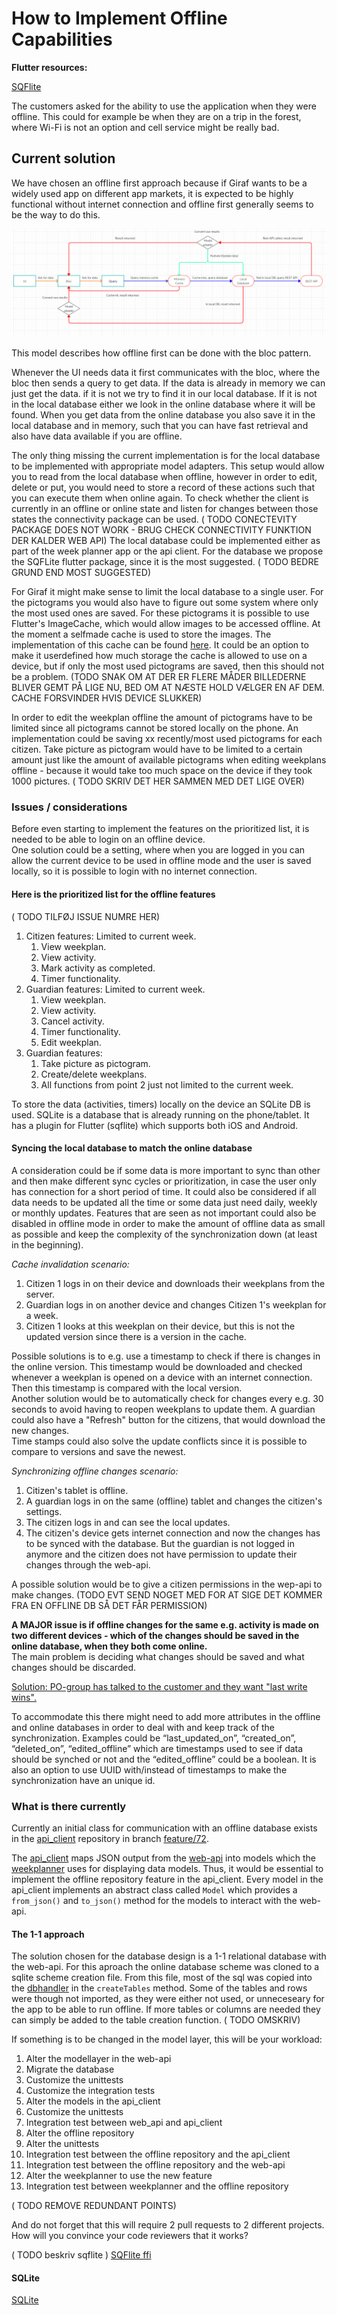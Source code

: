 # How to Implement Offline Capabilities

**Flutter resources:**

[SQFlite](https://github.com/tekartik/sqflite/blob/master/sqflite/README.md)  

The customers asked for the ability to use the application when they were offline. 
This could for example be when they are on a trip in the forest, where Wi-Fi is not 
an option and cell service might be really bad. 

## Current solution

We have chosen an offline first approach because if Giraf wants to be
a widely used app on different app markets, it is expected to be highly functional
without internet connection and offline first generally seems to be the way to do this. 

![image](../../resources/offline_overview.png)

This model describes how offline first can be done with the bloc pattern. 

Whenever the UI needs data it first communicates with the bloc, where the bloc
then sends a query to get data. If the data is already in memory we can just get
the data. if it is not we try to find it in our local database. If it is not in
the local database either we look in the online database where it will be found.
When you get data from the online database you also save it in the local database
and in memory, such that you can have fast retrieval and also have data available 
if you are offline.   


The only thing missing the current implementation is for the local database to be
implemented with appropriate model adapters. This setup would allow you to read
from the local database when offline, however in order to edit, delete or put, you
would need to store a record of these actions such that you can execute them when
online again. To check whether the client is currently in an offline or online state
and listen for changes between those states the connectivity package can be used.
( TODO CONECTEVITY PACKAGE DOES NOT WORK - BRUG CHECK CONNECTIVITY FUNKTION DER KALDER WEB API)
The local database could be implemented either as part of the week planner app or
the api client. For the database we propose the SQFLite flutter package, since it
is the most suggested. 
( TODO BEDRE GRUND END MOST SUGGESTED)

For Giraf it might make sense to limit the local database to a single user. For
the pictograms you would also have to figure out some system where only the most
used ones are saved. For these pictograms it is possible to use Flutter's ImageCache,
which would allow images to be accessed offline. At the moment a selfmade cache
is used to store the images. The implementation of this cache can be found [here](https://github.com/aau-giraf/weekplanner/blob/604f6f8973821f65a07a51efd5dec309788f3585/lib/blocs/pictogram_image_bloc.dart).
It could be an option to make it userdefined how much storage the cache is allowed
to use on a device, but if only the most used pictograms are saved, then this should
not be a problem. 
(TODO SNAK OM AT DER ER FLERE MÅDER BILLEDERNE BLIVER GEMT PÅ LIGE NU, BED OM AT NÆSTE HOLD VÆLGER EN AF DEM. CACHE FORSVINDER HVIS DEVICE SLUKKER)

In order to edit the weekplan offline the amount of pictograms have to be limited
since all pictograms cannot be stored locally on the phone. An implementation could
be saving xx recently/most used pictograms for each citizen.
Take picture as pictogram would have to be limited to a certain amount just like
the amount of available pictograms when editing weekplans offline - because it would
take too much space on the device if they took 1000 pictures.
( TODO SKRIV DET HER SAMMEN MED DET LIGE OVER)

### Issues / considerations

Before even starting to implement the features on the prioritized list, it is needed
to be able to login on an offline device.   
One solution could be a setting, where when you are logged in you can allow the
current device to be used in offline mode and the user is saved locally, so it is
possible to login with no internet connection.

#### Here is the prioritized list for the offline features

( TODO TILFØJ ISSUE NUMRE HER)

1. Citizen features: Limited to current week.
    1. View weekplan.
    1. View activity.
    1. Mark activity as completed.
    1. Timer functionality.
1. Guardian features: Limited to current week.
    1. View weekplan.
    1. View activity.
    1. Cancel activity.
    1. Timer functionality.  
    1. Edit weekplan.
1. Guardian features:
    1. Take picture as pictogram.
    1. Create/delete weekplans.
    1. All functions from point 2 just not limited to the current week.

To store the data (activities, timers) locally on the device an SQLite DB is
used. SQLite is a database that is already running on the phone/tablet. It has a
plugin for Flutter (sqflite) which supports both iOS and Android.  

#### Syncing the local database to match the online database

A consideration could be if some data is more important to sync than other and then
make different sync cycles or prioritization, in case the user only has connection
for a short period of time. It could also be considered if all data needs to be
updated all the time or some data just need daily, weekly or monthly updates. Features
that are seen as not important could also be disabled in offline mode in order to
make the amount of offline data as small as possible and keep the complexity of
the synchronization down (at least in the beginning).

*Cache invalidation scenario:*

1. Citizen 1 logs in on their device and downloads their weekplans from the server.
1. Guardian logs in on another device and changes Citizen 1's weekplan for a week.
1. Citizen 1 looks at this weekplan on their device, but this is not the updated
   version since there is a version in the cache.

Possible solutions is to e.g. use a timestamp to check if there is changes in the
online version. This timestamp would be downloaded and checked whenever a weekplan
is opened on a device with an internet connection. Then this timestamp is compared
with the local version.   
Another solution would be to automatically check for changes every e.g. 30 seconds
to avoid having to reopen weekplans to update them. A guardian could also have a
"Refresh" button for the citizens, that would download the new changes.    
Time stamps could also solve the update conflicts since it is possible to compare
to versions and save the newest.   
   
*Synchronizing offline changes scenario:*

1. Citizen's tablet is offline.   
1. A guardian logs in on the same (offline) tablet and changes the citizen's settings.
1. The citizen logs in and can see the local updates.
1. The citizen's device gets internet connection and now the changes has to be synced
   with the database. But the guardian is not logged in anymore and the citizen does
   not have permission to update their changes through the web-api.
  
A possible solution would be to give a citizen permissions in the wep-api to make
changes. 
(TODO EVT SEND NOGET MED FOR AT SIGE DET KOMMER FRA EN OFFLINE DB SÅ DET FÅR PERMISSION)

**A MAJOR issue is if offline changes for the same e.g. activity is made on two
different devices - which of the changes should be saved in the online database,
when they both come online.**  
The main problem is deciding what changes should be saved and what changes should
be discarded.

<ins>Solution: PO-group has talked to the customer and they want "last write wins".</ins>  
   
To accommodate this there might need to add more attributes in the offline and
online databases in order to deal with and keep track of the synchronization.
Examples could be “last_updated_on”, “created_on”, “deleted_on”, “edited_offline”
which are timestamps used to see if data should be synched or not and the “edited_offline”
could be a boolean. It is also an option to use UUID with/instead of timestamps
to make the synchronization have an unique id. 

### What is there currently

Currently an initial class for communication with an offline database exists in the 
[api_client](https://github.com/aau-giraf/api_client) repository in branch [feature/72](https://github.com/aau-giraf/api_client/tree/feature/72).

The [api_client](https://github.com/aau-giraf/api_client) maps JSON output from
the [web-api](https://github.com/aau-giraf/web-api) into models which the
[weekplanner](https://github.com/aau-giraf/weekplanner) uses for displaying data
models. Thus, it would be essential to implement the offline repository feature
in the api_client. Every model in the api_client implements an abstract class called
`Model` which provides a `from_json()` and `to_json()` method for the models to
interact with the web-api. 

#### The 1-1 approach

The solution chosen for the database design is a 1-1 relational database with
the web-api. For this aproach the online database scheme was cloned to a sqlite scheme creation file. From this file, most of the sql was copied into the [dbhandler](https://github.com/aau-giraf/api_client/blob/feature/72/lib/offline_database/offline_db_handler.dart) in the `createTables` method. Some of the tables and rows were though not imported, as they were either not used, or unneceseary for the app to be able to run offline. If more tables or columns are needed  they can simply be added to the table creation function.
( TODO OMSKRIV)

If something is to be changed in the model layer, this will be your workload:

1. Alter the modellayer in the web-api
1. Migrate the database
1. Customize the unittests
1. Customize the integration tests
1. Alter the models in the api_client
1. Customize the unittests
1. Integration test between web_api and api_client
1. Alter the offline repository
1. Alter the unittests
1. Integration test between the offline repository and the api_client
1. Integration test between the offline repository and the web-api
1. Alter the weekplanner to use the new feature
1. Integration test between weekplanner and the offline repository

( TODO REMOVE REDUNDANT POINTS)

And do not forget that this will require 2 pull requests to 2 different projects.
How will you convince your code reviewers that it works?

( TODO beskriv sqflite )
[SQFlite ffi](https://pub.dev/packages/sqflite_common_ffi)

#### SQLite

[SQLite](https://flutter.dev/docs/cookbook/persistence/sqlite)



